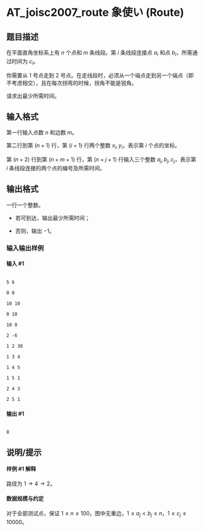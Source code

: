 # AT_joisc2007_route 象使い (Route)

## 题目描述

在平面直角坐标系上有 $n$ 个点和 $m$ 条线段。第 $i$ 条线段连接点 $a_i$ 和点 $b_i$，所需通过时间为 $c_i$。

你需要从 $1$ 号点走到 $2$ 号点。在走线段时，必须从一个端点走到另一个端点（即不考虑相交），且在每次拐弯的时候，拐角不能是锐角。

请求出最少所需时间。

## 输入格式

第一行输入点数 $n$ 和边数 $m$。

第二行到第 $(n+1)$ 行，第 $(i+1)$ 行两个整数 $x_i,y_i$，表示第 $i$ 个点的坐标。

第 $(n+2)$ 行到第 $(n+m+1)$ 行，第 $(n+j+1)$ 行输入三个整数 $a_j,b_j,c_j$，表示第 $i$ 条线段连接的两个点的编号及所需时间。

## 输出格式

一行一个整数。

- 若可到达，输出最少所需时间；
- 否则，输出 $-1$。

### 输入输出样例

#### 输入 #1

```
5 6
0 0
10 10
0 10
10 0
2 -6
1 2 30
1 3 4
1 4 5
1 5 1
2 4 3
2 5 1
```
#### 输出 #1

```
8
```

## 说明/提示

#### 样例 #1 解释

路径为 $1\to 4\to 2$。

#### 数据规模与约定

对于全部测试点，保证 $1\le n\le 100$，图中无重边，$1\le a_j\lt b_j\le n$，$1\le c_j\le 10000$。